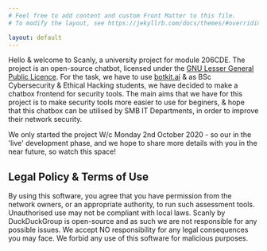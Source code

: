 ```yaml
---
# Feel free to add content and custom Front Matter to this file.
# To modify the layout, see https://jekyllrb.com/docs/themes/#overriding-theme-defaults

layout: default
---
```

Hello & welcome to Scanly, a university project for module 206CDE. The project is an open-source chatbot, licensed under the [GNU Lesser General Public Licence](/licence). For the task, we have to use [botkit.ai](https://botkit.ai/) & as BSc Cybersecurity & Ethical Hacking students, we have decided to make a chatbox frontend for security tools. The main aims that we have for this project is to make security tools more easier to use for beginers, & hope that this chatbox can be utilised by SMB IT Departments, in order to improve their network security.

We only started the project W/c Monday 2nd October 2020 - so our in the 'live' development phase, and we hope to share more details with you in the near future, so watch this space!


## Legal Policy & Terms of Use
By using this software, you agree that you have permission from the network owners, or an appropriate authority, to run such assessment tools. 
Unauthorised use may not be compliant with local laws.
Scanly by DuckDuckGroup is open-source and as such we are not responsible for any possible issues.
We accept NO responsibility for any legal consequences you may face.
We forbid any use of this software for malicious purposes.
